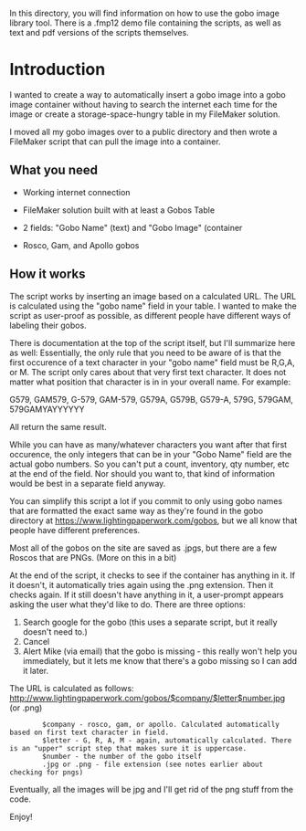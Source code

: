 In this directory, you will find information on how to use the gobo image library tool. 
There is a .fmp12 demo file containing the scripts, as well as text and pdf versions of the scripts themselves.


<h1>Introduction</h1>
I wanted to create a way to automatically insert a gobo image into a gobo image container without having to search the internet each time for the image or create a storage-space-hungry table in my FileMaker solution. 

I moved all my gobo images over to a public directory and then wrote a FileMaker script that can pull the image into a container. 

<h2>What you need</h2>

- Working internet connection

- FileMaker solution built with at least a Gobos Table

- 2 fields: "Gobo Name" (text) and "Gobo Image" (container

- Rosco, Gam, and Apollo gobos

<h2>How it works</h2>

The script works by inserting an image based on a calculated URL. The URL is calculated using the "gobo name" field in your table. 
I wanted to make the script as user-proof as possible, as different people have different ways of labeling their gobos. 

There is documentation at the top of the script itself, but I'll summarize here as well:
Essentially, the only rule that you need to be aware of is that the first occurence of a text character in your "gobo name" field must be R,G,A, or M. The script only cares about that very first text character. It does not matter what position that character is in in your overall name. For example:

G579, GAM579, G-579, GAM-579, G579A, G579B, G579-A, 579G, 579GAM, 579GAMYAYYYYYY

All return the same result. 

While you can have as many/whatever characters you want after that first occurence, the only integers that can be in your "Gobo Name" field are the actual gobo numbers. So you can't put a count, inventory, qty number, etc at the end of the field. Nor should you want to, that kind of information would be best in a separate field anyway.

You can simplify this script a lot if you commit to only using gobo names that are formatted the exact same way as they're found in the gobo directory at https://www.lightingpaperwork.com/gobos, but we all know that people have different preferences. 


Most all of the gobos on the site are saved as .jpgs, but there are a few Roscos that are PNGs. (More on this in a bit)

At the end of the script, it checks to see if the container has anything in it. If it doesn't, it automatically tries again using the .png extension. Then it checks again. If it still doesn't have anything in it, a user-prompt appears asking the user what they'd like to do. There are three options:

1) Search google for the gobo (this uses a separate script, but it really doesn't need to.)
2) Cancel
3) Alert Mike (via email) that the gobo is missing - this really won't help you immediately, but it lets me know that there's a gobo missing so I can add it later. 

The URL is calculated as follows:
            http://www.lightingpaperwork.com/gobos/$company/$letter$number.jpg (or .png)
            
            $company - rosco, gam, or apollo. Calculated automatically based on first text character in field.
            $letter - G, R, A, M - again, automatically calculated. There is an "upper" script step that makes sure it is uppercase.
            $number - the number of the gobo itself
            .jpg or .png - file extension (see notes earlier about checking for pngs)
            
Eventually, all the images will be jpg and I'll get rid of the png stuff from the code.


Enjoy!
            
